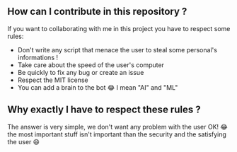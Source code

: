 ## How can I contribute in this repository ?
If you want to collaborating with me in this project you have to respect some rules:
* Don't write any script that menace the user to steal some personal's informations !
* Take care about the speed of the user's computer
* Be quickly to fix any bug or create an issue
* Respect the MIT license
* You can add a brain to the bot :joy: I mean "AI" and "ML"
## Why exactly I have to respect these rules ?
The answer is very simple, we don't want any problem with the user OK! :joy: the most important stuff isn't important than
the security and the satisfying the user :smile:
